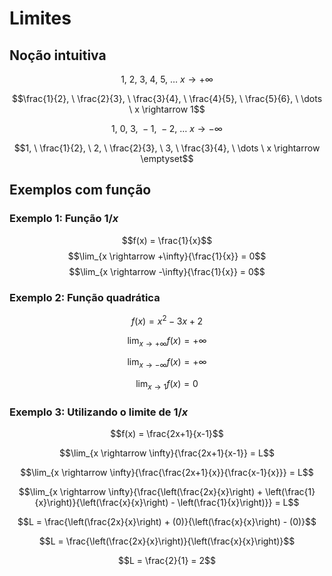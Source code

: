 # Limites

## Noção intuitiva

$$1, \ 2, \ 3, \ 4, \ 5, \ \dots \ x \rightarrow +\infty$$

$$\frac{1}{2}, \ \frac{2}{3}, \ \frac{3}{4}, \ \frac{4}{5}, \ \frac{5}{6}, \ \dots \ x \rightarrow 1$$

$$1, \ 0, \ 3, \ -1, \ -2, \ \dots \ x \rightarrow -\infty$$

$$1, \ \frac{1}{2}, \ 2, \ \frac{2}{3}, \ 3, \ \frac{3}{4}, \ \dots \ x \rightarrow \emptyset$$


## Exemplos com função

### Exemplo 1: Função $1/x$

$$f(x) = \frac{1}{x}$$
$$\lim_{x \rightarrow +\infty}{\frac{1}{x}} = 0$$
$$\lim_{x \rightarrow -\infty}{\frac{1}{x}} = 0$$

### Exemplo 2: Função quadrática

$$f(x) = x^2 -3x + 2$$

$$\lim_{x \rightarrow +\infty}{f(x)} = +\infty$$

$$\lim_{x \rightarrow -\infty}{f(x)} = +\infty$$

$$\lim_{x \rightarrow 1}{f(x)} = 0$$

### Exemplo 3: Utilizando o limite de $1/x$

$$f(x) = \frac{2x+1}{x-1}$$

$$\lim_{x \rightarrow \infty}{\frac{2x+1}{x-1}} = L$$

$$\lim_{x \rightarrow \infty}{\frac{\frac{2x+1}{x}}{\frac{x-1}{x}}} = L$$

$$\lim_{x \rightarrow \infty}{\frac{\left(\frac{2x}{x}\right) + \left(\frac{1}{x}\right)}{\left(\frac{x}{x}\right) - \left(\frac{1}{x}\right)}} = L$$

$$L = \frac{\left(\frac{2x}{x}\right) + (0)}{\left(\frac{x}{x}\right) - (0)}$$

$$L = \frac{\left(\frac{2x}{x}\right)}{\left(\frac{x}{x}\right)}$$

$$L = \frac{2}{1} = 2$$